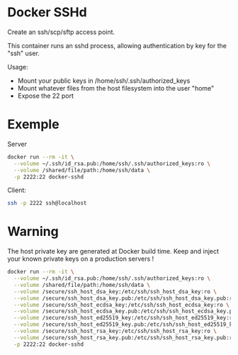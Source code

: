 # Docker SSHd

Create an ssh/scp/sftp access point.

This container runs an sshd process, allowing authentication by key for the "ssh" user.

Usage:
 * Mount your public keys in /home/ssh/.ssh/authorized_keys
 * Mount whatever files from the host filesystem into the user "home"
 * Expose the 22 port

# Exemple

Server

```bash
docker run --rm -it \
  --volume ~/.ssh/id_rsa.pub:/home/ssh/.ssh/authorized_keys:ro \
  --volume /shared/file/path:/home/ssh/data \
  -p 2222:22 docker-sshd
```

Client:

```bash
ssh -p 2222 ssh@localhost
```

# Warning

The host private key are generated at Docker build time.
Keep and inject your known private keys on a production servers !

```bash
docker run --rm -it \
  --volume ~/.ssh/id_rsa.pub:/home/ssh/.ssh/authorized_keys:ro \
  --volume /shared/file/path:/home/ssh/data \
  --volume /secure/ssh_host_dsa_key:/etc/ssh/ssh_host_dsa_key:ro \
  --volume /secure/ssh_host_dsa_key.pub:/etc/ssh/ssh_host_dsa_key.pub:ro \
  --volume /secure/ssh_host_ecdsa_key:/etc/ssh/ssh_host_ecdsa_key:ro \
  --volume /secure/ssh_host_ecdsa_key.pub:/etc/ssh/ssh_host_ecdsa_key.pub:ro \
  --volume /secure/ssh_host_ed25519_key:/etc/ssh/ssh_host_ed25519_key:ro \
  --volume /secure/ssh_host_ed25519_key.pub:/etc/ssh/ssh_host_ed25519_key.pub:ro \
  --volume /secure/ssh_host_rsa_key:/etc/ssh/ssh_host_rsa_key:ro \
  --volume /secure/ssh_host_rsa_key.pub:/etc/ssh/ssh_host_rsa_key.pub:ro \
  -p 2222:22 docker-sshd
```
